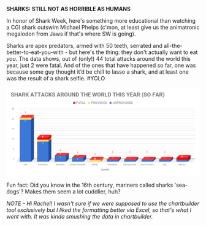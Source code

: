 **SHARKS: STILL NOT AS HORRIBLE AS HUMANS**

In honor of Shark Week, here's something more educational than watching a CGI shark outswim Michael Phelps (c'mon, at least give us the animatronic megalodon from Jaws if that's where SW is going). 

Sharks are apex predators, armed with 50 teeth, serrated and all-the-better-to-eat-you-with - but here's the thing: they don't actually want to eat *you*. The data shows, out of (only!) 44 total attacks around the world this year, just 2 were fatal. And of the ones that have happened so far, one was because some guy thought it’d be chill to lasso a shark, and at least one was the result of a shark selfie. #YOLO 


<img src="https://github.com/rituprasad92/digital-frameworks-hw/blob/master/chart.png?raw=true">

Fun fact: Did you know in the 16th century, mariners called sharks 'sea-dogs'? Makes them seem a lot cuddlier, huh?

*NOTE - Hi Rachel! I wasn't sure if we were supposed to use the chartbuilder tool exclusively but I liked the formatting better via Excel, so that's what I went with. It was kinda smushing the data in chartbuilder.*
